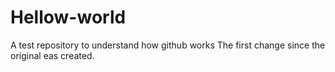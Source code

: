 # Hellow-world
A test repository to understand how github works
The first change since the original eas created.
